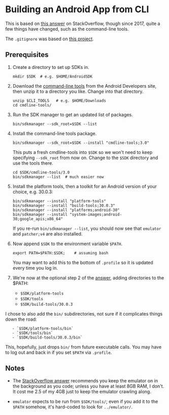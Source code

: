 # Building an Android App from CLI

This is based on [this answer][ans] on StackOverflow, though since 2017,
quite a few things have changed, such as the command-line tools.

The `.gitignore` was based on [this project][nub].

## Prerequisites

  1. Create a directory to set up SDKs in.

         mkdir $SDK  # e.g. $HOME/AndroidSDK

  2. Download the [command-line tools][cli] from the Android
     Developers site, then unzip it to a directory you like.
     Change into that directory.

         unzip $CLI_TOOLS   # e.g. $HOME/Downloads
         cd cmdline-tools/

  3. Run the SDK manager to get an updated list of packages.

         bin/sdkmanager --sdk_root=$SDK --list

  4. Install the command-line tools package.

         bin/sdkmanager --sdk_root=$SDK --install "cmdline-tools;3.0"

     This puts a fresh cmdline-tools into `$SDK` so we
     won't need to keep specifying `--sdk_root` from now on.
     Change to the `$SDK` directory and use the tools there.

         cd $SDK/cmdline-tools/3.0
         bin/sdkmanager --list  # much easier now

  5. Install the platform tools, then a toolkit for an Android
     version of your choice, e.g. 30.0.3:

         bin/sdkmanager --install "platform-tools"
         bin/sdkmanager --install "build-tools;30.0.3"
         bin/sdkmanager --install "platforms;android-30"
         bin/sdkmanager --install "system-images;android-30;google_apis;x86_64"

     If you re-run `bin/sdkmanager --list`, you should now see
     that `emulator` and `patcher;v4` are also installed.

  6. Now append `$SDK` to the environment variable `$PATH`.

         export PATH=$PATH:$SDK;    # assuming bash

     You may want to add this to the bottom of `.profile` so it
     is updated every time you log in.

  7. We're now at the optional step 2 of the [answer][ans], adding
     directories to the $PATH:

       - `$SDK/platform-tools`
       - `$SDK/tools`
       - `$SDK/build-tools/30.0.3`

  I chose to also add the `bin/` subdirectories, not sure if it
     complicates things down the road:

       - `$SDK/platform-tools/bin`
       - `$SDK/tools/bin`
       - `$SDK/build-tools/30.0.3/bin`

   This, hopefully, just drops `bin/` from future executable calls.
   You may have to log out and back in if you set `$PATH` via `.profile`.

## Notes

  - The [StackOverflow answer][ans] recommends you keep the emulator on in
    the background as you code; unless you have at least 8GB RAM, I don't.
    It cost me 2.5 of my 4GB just to keep the emulator crawling along.

  - `emulator` expects to be run from `$SDK/tools/`; even if you add it to
    the `$PATH` somehow, it's hard-coded to look for `../emulator/`.


[ans]: https://stackoverflow.com/a/29313378
[nub]: https://github.com/pubnub/java/blob/master/.gitignore
[cli]: https://developer.android.com/studio#command-tools
